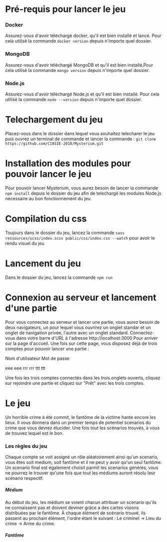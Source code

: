 # Pré-requis pour lancer le jeu

### Docker
Assurez-vous d'avoir téléchargé docker, qu'il est bien installé et lancé. Pour cela utilisé la commande ```docker version``` depuis n'importe quel dossier.

### MongoDB
Assurez-vous d'avoir téléchargé MongoDB et qu'il est bien installé.Pour cela utilisé la commande ```mongo version``` depuis n'importe quel dossier.

### Node.js

Assurez-vous d'avoir téléchargé Node.js et qu'il est bien installé. Pour cela utilisé la commande ```node --version``` depuis n'importe quel dossier.

# Telechargement du jeu
Placez-vous dans le dossier dans lequel vous souhaitez telecharer le jeu puis ouvrez un terminal de commande et lancer la commande : ```git clone https://github.com/CIASIE-2018/Mysterium.git```

# Installation des modules pour pouvoir lancer le jeu
Pour pouvoir lancer Mysterium, vous aurez besoin de lancer la commande ```npm install``` depuis le dossier du jeu afin de telechargé les modules Node.js necessaire au bon fonctionnement du jeu.

# Compilation du css
Toujours dans le dossier du jeu, lancez la commande ```sass ressources/scss/index.scss public/css/index.css --watch``` pour avoir le rendu visuel du jeu

# Lancement du jeu
Dans le dossier du jeu, lancez la commande ```npm run```

# Connexion au serveur et lancement d'une partie
Pour vous connectez au serveur et lancer une partie, vous aurez besoin de deux navigateurs, un pour lequel vous ouvrirez un onglet standar et un onglet de navigation privée, l'autre avec un onglet standard.
Connectez-vous dans votre barre d'URL à l'adresse http://localhost:3000 Pour arriver sur la page d'accueil.
Une fois sur cette page, vous disposez déjà de trois comptes pour pouvoir lancer une partie :

Nom d'utilisateur    Mot de passe

eee                  eee
rrr                  rrr
ttt                  ttt


Une fois les trois comptes connectés dans les trois onglets ouverts, cliquez sur rejoindre une partie et cliquez sur "Prêt" avec les trois comptes.

# Le jeu

Un horrible crime à été commit, le fantôme de la victime hante encore les lieux. Il vous donnera dans un premier temps de potentiel scenarios du crime que vous devrez élucider. Une fois tout les scénarios trouvés, à vous de trouvez lequel est le bon.

### Les règles du jeu

Chaque compte se voit assigné un rôle aléatoirement ainsi qu'un scenario, vous êtes soit medium, soit fantôme et il ne peut y avoir qu'un seul fantôme. Un scenario final est également choisit parmit les scenarios générés, vous ne pourrez le trouver qu'une fois que tout les médiums auront résolu leur scénario respectif.

##### Médium
Au début du jeu, les médium se voient chacun attribuer un scenario qu'ils ne connaissent pas et doivent deviner grâce a des cartes visions distribuées par le fantôme. À chaque élément de scénario trouvé, ils passent au prochain élément, l'ordre étant le suivant : Le criminel -> Lieu du crime -> Arme du crime.

##### Fantôme
